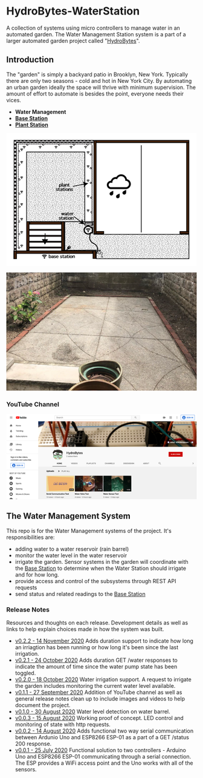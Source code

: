 # HydroBytes-WaterStation
A collection of systems using micro controllers to manage water in an automated garden. The Water Management Station system is a part of a larger automated garden project called "[HydroBytes](https://github.com/deezone/HydroBytes)".

## Introduction

The "garden" is simply a backyard patio in Brooklyn, New York. Typically there are only two seasons - cold and hot in New York City. By automating an urban garden ideally the space will thrive with minimum supervision. The amount of effort to automate is besides the point, everyone needs their vices.

- **Water Management**
- **[Base Station](https://github.com/deezone/HydroBytes-BaseStation)**
- **[Plant Station](https://github.com/deezone/HydroBytes-PlantStation)**

![brooklyn-20201115 garden layout](https://raw.githubusercontent.com/deezone/HydroBytes/master/resources/gardenBrooklynDiagram-20201115.jpg)

![Garden](https://github.com/deezone/HydroBytes-WaterManagement/blob/master/resources/garden-01.png)

### YouTube Channel

[![YouTube Channel](https://github.com/deezone/HydroBytes-WaterManagement/blob/master/resources/youTube-TN.png?raw=true)](https://www.youtube.com/channel/UC00A_lEJD2Hcy9bw6UuoUBA "All of the HydroBytes videos")

## The Water Management System

This repo is for the Water Management systems of the project. It's responsibilities are:
- adding water to a water reservoir (rain barrel)
- monitor the water level in the water reservoir
- irrigate the garden. Sensor systems in the garden will coordinate with the [Base Station](https://github.com/deezone/HydroBytes-BaseStation) to determine when the Water Station should irrigate and for how long.
- provide access and control of the subsystems through REST API requests
- send status and related readings to the [Base Station](https://github.com/deezone/HydroBytes-BaseStation)


### Release Notes
Resources and thoughts on each release. Development details as well as links to help explain choices made in how the system was built.

- [v0.2.2 - 14 November 2020](https://github.com/deezone/HydroBytes-waterManagement/blob/master/resources/releases/v00-02-02.md)
Adds duration support to indicate how long an irriagtion has been running or how long it's been since the last irrigation.
- [v0.2.1 - 24 October 2020](https://github.com/deezone/HydroBytes-waterManagement/blob/master/resources/releases/v00-02-01.md)
Adds duration  GET /water responses to indicate the amount of time since the water pump state has been toggled.
- [v0.2.0 - 18 October 2020](https://github.com/deezone/HydroBytes-waterManagement/blob/master/resources/releases/v00-02-00.md)
Water irrigation support. A request to irrigate the garden includes monitoring the current water level available.
- [v0.1.1 - 27 September 2020](https://github.com/deezone/HydroBytes-waterManagement/blob/master/resources/releases/v00-01-01.md)
Addition of YouTube channel as well as general release notes clean up to include images and videos to help document the project.
- [v0.1.0 - 30 August 2020](https://github.com/deezone/HydroBytes-waterManagement/blob/master/resources/releases/v00-01-00.md)
Water level detection on water barrel.
- [v0.0.3 - 15 August 2020](https://github.com/deezone/HydroBytes-waterManagement/blob/master/resources/releases/v00-00-03.md)
Working proof of concept. LED control and monitoring of state with http requests.
- [v0.0.2 - 14 August 2020](https://github.com/deezone/HydroBytes-waterManagement/blob/master/resources/releases/v00-00-02.md)
Adds functional two way serial communication between Ardunio Uno and ESP8266 ESP-01 as a part of a GET /status 200 response.
- [v0.0.1 - 25 July 2020](https://github.com/deezone/HydroBytes-waterManagement/blob/master/resources/releases/v00-00-01.md)
Functional solution to two controllers - Arduino Uno and ESP8266 ESP-01 communicating through a serial connection. The ESP provides a WiFi access point and the Uno works with all of the sensors.
